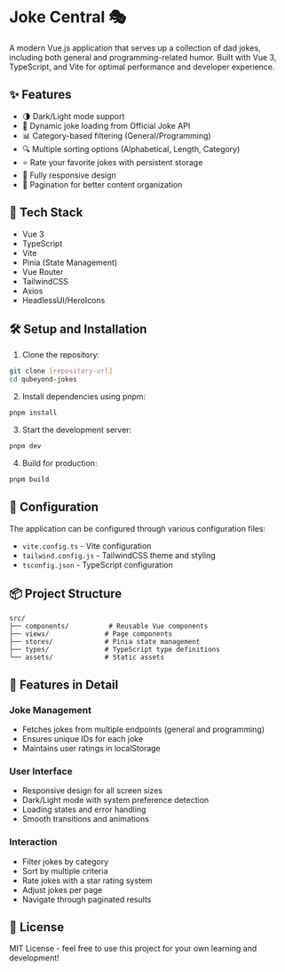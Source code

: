 # Joke Central 🎭

A modern Vue.js application that serves up a collection of dad jokes, including both general and programming-related humor. Built with Vue 3, TypeScript, and Vite for optimal performance and developer experience.

## ✨ Features

- 🌗 Dark/Light mode support
- 🔄 Dynamic joke loading from Official Joke API
- 📊 Category-based filtering (General/Programming)
- 🔍 Multiple sorting options (Alphabetical, Length, Category)
- ⭐ Rate your favorite jokes with persistent storage
- 📱 Fully responsive design
- 📄 Pagination for better content organization

## 🚀 Tech Stack

- Vue 3
- TypeScript
- Vite
- Pinia (State Management)
- Vue Router
- TailwindCSS
- Axios
- HeadlessUI/HeroIcons

## 🛠️ Setup and Installation

1. Clone the repository:
```bash
git clone [repository-url]
cd qubeyond-jokes
```

2. Install dependencies using pnpm:
```bash
pnpm install
```

3. Start the development server:
```bash
pnpm dev
```

4. Build for production:
```bash
pnpm build
```

## 🔧 Configuration

The application can be configured through various configuration files:

- `vite.config.ts` - Vite configuration
- `tailwind.config.js` - TailwindCSS theme and styling
- `tsconfig.json` - TypeScript configuration

## 📦 Project Structure

```
src/
├── components/          # Reusable Vue components
├── views/              # Page components
├── stores/             # Pinia state management
├── types/              # TypeScript type definitions
└── assets/             # Static assets
```

## 🌟 Features in Detail

### Joke Management
- Fetches jokes from multiple endpoints (general and programming)
- Ensures unique IDs for each joke
- Maintains user ratings in localStorage

### User Interface
- Responsive design for all screen sizes
- Dark/Light mode with system preference detection
- Loading states and error handling
- Smooth transitions and animations

### Interaction
- Filter jokes by category
- Sort by multiple criteria
- Rate jokes with a star rating system
- Adjust jokes per page
- Navigate through paginated results

## 📝 License

MIT License - feel free to use this project for your own learning and development!
